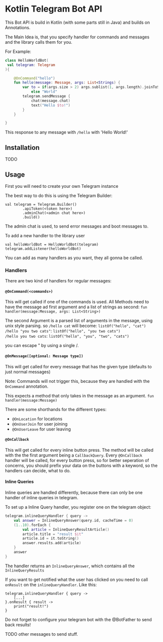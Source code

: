 # Kotlin Telegram Bot API


This Bot API is build in Kotlin (with some parts still in Java) and builds on Annotations.

The Main Idea is, that you specify handler for commands and messages and the library calls them for you.

For Example:
``` Kotlin
class HelloWorldBot(
 val telegram: Telegram
){

    @OnCommand("hello")
    fun hello(message: Message, args: List<Strings) {
        var to = if(args.size > 2) args.sublist(1, args.length).joinToString(" ")
            else "World"
        telegram.sendMessage {
            chat(message.chat)
            text("Hello $to!")
        }
    }

}

```

This response to any message with `/hello` with 'Hello World!'

## Installation

TODO


## Usage

First you will need to create your own Telegram instance

The best way to do this is using the Telegram Builder:


```
val telegram = Telegram.Builder()
        .apiToken(<token here>)
        .adminChat(<admin chat here>)
        .build()
```

The admin chat is used, to send error messages and boot messages to.


To add a new handler to the library user

```
val helloWorldBot = HelloWorldBot(telegram)
telegram.addListener(helloWorldBot)
```

You can add as many handlers as you want, they all gonna be called.

### Handlers

There are two kind of handlers for regular messages:

#### `@OnCommand(<commands>)`
 This will get called if one of the commands is used.
All Methods need to have the message ad first argument and a list of strings as second:
`fun handler(message:Message, args: List<String>)`

The second Argument is a parsed list of arguments in the message, using unix style parsing.
so `/hello cat` will become: `listOf("hello", "cat")`  
`/hello "you two cats"`: `listOf("hello", "you two cats")`  
`/hello you two cats`: `listOf("hello", "you", "two", "cats")`  

you can escape " by using a single /.

#### `@OnMessage([optional: Message type])`

This will get called for every message that has the given type (defaults to just normal messages)

Note: Commands will not trigger this, because they are handled with the `OnCommand` annotation.

This expects a method that only takes in the message as an argument.
`fun handler(message:Message)`

There are some shorthands for the different types:  
- `@OnLocation` for locations  
- `@OnUserJoin` for user joining  
- `@OnUserLeave` for user leaving  


#### `@OnCallback`

This will get called for every inline button press.
The method will be called with the the first argument being a `CallbackQuery`.
Every `@OnCallback` handler will be called, for every button press, so for better seperation of concerns,
you should prefix your data on the buttons with a keyword, so the handlers can decide, what to do.

#### Inline Queries
Inline queries are handled differently, because there can only be one handler of inline queries in telegram.

To set up a Inline Query handler, you register one on the telegram object:
``` Kotlin
telegram.inlineQueryHandler { query ->
    val answer = InlineQueryAnswer(query.id, cacheTime = 0)
    (1..10).forEach {
        val article = InlineQueryResultArticle()
        article.title = "result $it"
        article.id = it.toString()
        answer.results.add(article)
    }
    answer
}
```

The handler returns an `InlineQueryAnswer`, which contains all the `InlineQueryResults`


If you want to get notified what the user has clicked on you need to call `onResult` on the `inlineQueryHandler`.
Like this:
```
telegram.inlineQueryHandler { query ->
    [...]
}.onResult { result ->
    print("result!")
}
```

Do not forget to configure your telegram bot with the @BotFather to send back results!


TODO other messages to send stuff.
